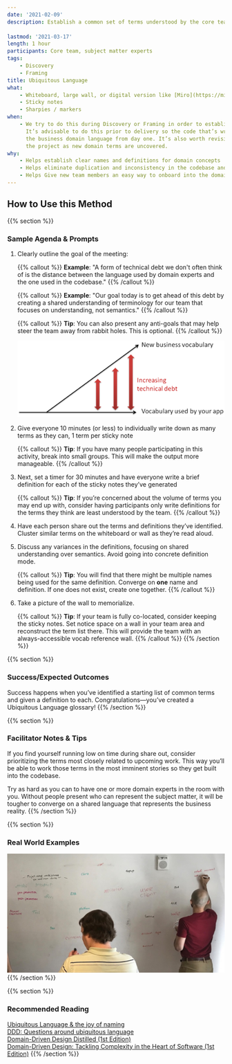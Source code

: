 ```yaml
---
date: '2021-02-09'
description: Establish a common set of terms understood by the core team

lastmod: '2021-03-17'
length: 1 hour
participants: Core team, subject matter experts
tags:
    - Discovery
    - Framing
title: Ubiquitous Language
what:
    - Whiteboard, large wall, or digital version like [Miro](https://miro.com/)
    - Sticky notes
    - Sharpies / markers
when:
    - We try to do this during Discovery or Framing in order to establish a baseline vocabulary.
      It’s advisable to do this prior to delivery so the code that’s written reflects
      the business domain language from day one. It’s also worth revisiting this throughout
      the project as new domain terms are uncovered.
why:
    - Helps establish clear names and definitions for domain concepts
    - Helps eliminate duplication and inconsistency in the codebase and in team conversations
    - Helps Give new team members an easy way to onboard into the domain
---
```


## How to Use this Method

{{% section %}}

### Sample Agenda & Prompts

1. Clearly outline the goal of the meeting:

    {{% callout %}}
    **Example**: "A form of technical debt we don't often think of is the distance between the language used by domain experts and the one used in the codebase."
    {{% /callout %}}

    {{% callout %}}
    **Example**: "Our goal today is to get ahead of this debt by creating a shared understanding of terminology for our team that focuses on understanding, not semantics."
    {{% /callout %}}

    {{% callout %}}
    **Tip**: You can also present any anti-goals that may help steer the team away from rabbit holes. This is optional.
    {{% /callout %}}

    ![Visual of the gap between the app's vocabulary and new business vocabulary](images/step-1.png)

1. Give everyone 10 minutes (or less) to individually write down as many terms as they can, 1 term per sticky note

    {{% callout %}}
    **Tip**: If you have many people participating in this activity, break into small groups. This will make the output more manageable.
    {{% /callout %}}

1. Next, set a timer for 30 minutes and have everyone write a brief definition for each of the sticky notes they’ve generated

    {{% callout %}}
    **Tip**: If you’re concerned about the volume of terms you may end up with, consider having participants only write definitions for the terms they think are least understood by the team.
    {{% /callout %}}

1. Have each person share out the terms and definitions they’ve identified. Cluster similar terms on the whiteboard or wall as they’re read aloud.

1. Discuss any variances in the definitions, focusing on shared understanding over semantics. Avoid going into concrete definition mode.

    {{% callout %}}
    **Tip**: You will find that there might be multiple names being used for the same definition. Converge on **one** name and definition. If one does not exist, create one together.
    {{% /callout %}}

1. Take a picture of the wall to memorialize.

    {{% callout %}}
    **Tip**: If your team is fully co-located, consider keeping the sticky notes. Set notice space on a wall in your team area and reconstruct the term list there. This will provide the team with an always-accessible vocab reference wall.
    {{% /callout %}}
    {{% /section %}}

{{% section %}}

### Success/Expected Outcomes

Success happens when you’ve identified a starting list of common terms and given a definition to each. Congratulations—you’ve created a Ubiquitous Language glossary!
{{% /section %}}

{{% section %}}

### Facilitator Notes & Tips

If you find yourself running low on time during share out, consider prioritizing the terms most closely related to upcoming work. This way you’ll be able to work those terms in the most imminent stories so they get built into the codebase.

Try as hard as you can to have one or more domain experts in the room with you. Without people present who can represent the subject matter, it will be tougher to converge on a shared language that represents the business reality.
{{% /section %}}

{{% section %}}

### Real World Examples

![example ubiquitous language workshop on whiteboard](images/example-1.jpg)
{{% /section %}}

{{% section %}}

### Recommended Reading

[Ubiquitous Language & the joy of naming](https://blog.carbonfive.com/2016/10/04/ubiquitous-language-the-joy-of-naming/)  
[DDD: Questions around ubiquitous language](https://richarddingwall.name/2013/02/16/ubiquitious-language-handling-change/)  
[Domain-Driven Design Distilled (1st Edition)](https://www.amazon.com/Domain-Driven-Design-Distilled-Vaughn-Vernon/dp/0134434420)  
[Domain-Driven Design: Tackling Complexity in the Heart of Software (1st Edition)](https://www.amazon.com/Domain-Driven-Design-Tackling-Complexity-Software/dp/0321125215)
{{% /section %}}
